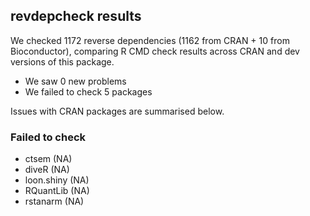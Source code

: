 ## revdepcheck results

We checked 1172 reverse dependencies (1162 from CRAN + 10 from Bioconductor), comparing R CMD check results across CRAN and dev versions of this package.

 * We saw 0 new problems
 * We failed to check 5 packages

Issues with CRAN packages are summarised below.

### Failed to check

* ctsem      (NA)
* diveR      (NA)
* loon.shiny (NA)
* RQuantLib  (NA)
* rstanarm   (NA)
